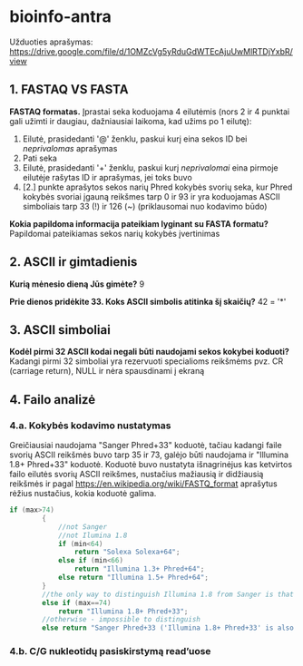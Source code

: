 # bioinfo-antra
Užduoties aprašymas: https://drive.google.com/file/d/1OMZcVg5yRduGdWTEcAjuUwMlRTDjYxbR/view

## 1. FASTAQ VS FASTA
**FASTAQ formatas.** Įprastai seka koduojama 4 eilutėmis (nors 2 ir 4 punktai gali užimti ir daugiau, dažniausiai laikoma, kad užims po 1 eilutę):

1. Eilutė, prasidedanti '@' ženklu, paskui kurį eina sekos ID bei *neprivalomas* aprašymas
2. Pati seka
3. Eilutė, prasidedanti '+' ženklu, paskui kurį *neprivalomai* eina pirmoje eilutėje rašytas ID ir aprašymas, jei toks buvo
4. [2.] punkte aprašytos sekos narių Phred kokybės svorių seka, kur Phred kokybės svoriai įgauną reikšmes tarp 0 ir 93 ir yra koduojamas ASCII simboliais tarp 33 (!) ir 126 (~) (priklausomai nuo kodavimo būdo)
  
  **Kokia papildoma informacija pateikiam lyginant su FASTA formatu?** Papildomai pateikiamas sekos narių kokybės įvertinimas  

## 2. ASCII ir gimtadienis
**Kurią mėnesio dieną Jūs gimėte?** 9

  **Prie dienos pridėkite 33. Koks ASCII simbolis atitinka šį skaičių?** 42 = '*'  

## 3. ASCII simboliai
**Kodėl pirmi 32 ASCII kodai negali būti naudojami sekos kokybei koduoti?** Kadangi pirmi 32 simboliai yra rezervuoti specialioms reikšmėms pvz. CR (carriage return), NULL ir nėra spausdinami į ekraną

## 4. Failo analizė
### 4.a. Kokybės kodavimo nustatymas
Greičiausiai naudojama "Sanger Phred+33" koduotė, tačiau kadangi faile svorių ASCII reikšmės buvo tarp 35 ir 73, galėjo būti naudojama ir "Illumina 1.8+ Phred+33" koduotė. Koduotė buvo nustatyta išnagrinėjus kas ketvirtos failo eilutės svorių ASCII reikšmes, nustačius mažiausią ir didžiausią reikšmės ir pagal https://en.wikipedia.org/wiki/FASTQ_format aprašytus rėžius nustačius, kokia koduotė galima.
```java
if (max>74)
        {
            //not Sanger
            //not Ilumina 1.8
            if (min<64)
                return "Solexa Solexa+64";
            else if (min<66)
                return "Illumina 1.3+ Phred+64";
            else return "Illumina 1.5+ Phred+64";
        }
        //the only way to distinguish Illumina 1.8 from Sanger is that only Illumina 1.8 can have 'J' as a value
        else if (max==74)
            return "Illumina 1.8+ Phred+33";
        //otherwise - impossible to distinguish
        else return "Sanger Phred+33 ('Illumina 1.8+ Phred+33' is also a possiblility)";
```
### 4.b. C/G nukleotidų pasiskirstymą read’uose
